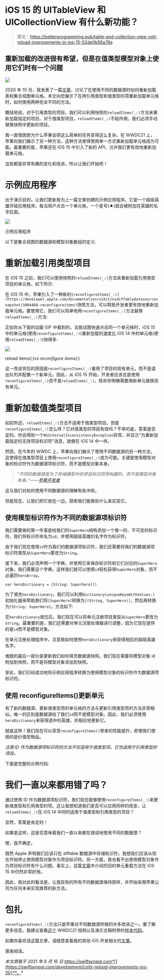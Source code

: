 # iOS 15 的 UITableView 和 UICollectionView 有什么新功能？

> 原文：<https://betterprogramming.pub/table-and-collection-view-cell-reload-improvements-in-ios-15-52de0b56a76e>

## 重新加载的改进很有希望，但是在值类型模型对象上使用它们时有一个问题

![](img/21f26d3d7de80d147efe1689d154bf24.png)

2020 年 10 月，我发表了一篇[文章](https://swiftsenpai.com/development/modern-ways-reload-cells/)，讨论了在使用不同的数据源时如何重新加载表和集合视图单元格。本文向您展示了在用引用类型和值类型的项重新加载单元格时，如何使用两种完全不同的方法。

概括地说，对于引用类型的项目，我们可以利用快照的`reloadItems(_:)`方法来重新加载指定的项目。对于值类型项目，`reloadItems(_:)`不起作用。我们必须手动替换快照中更新的项目。

我一直很困惑为什么苹果会把这么简单的任务变得这么复杂。在 WWDC21 上，苹果向我们展示了另一种方法，这种方法使得使用单一方式重新加载单元格成为可能。最重要的是，苹果还在 iOS 15 中引入了新的 API，允许我们更有效地重新加载单元格。

这些都是非常有趣的变化和改进，所以让我们开始吧！

# 示例应用程序

出于演示目的，让我们更新我为上一篇文章创建的示例应用程序。它是一个超级英雄评级应用程序。每当用户点击一个单元格，一个星号(★)就会被附加在英雄的名字后面。

![](img/777c5932b326402c54514d778a699b77.png)

示例应用程序

以下是集合视图的数据源和模型对象数组的定义:

# 重新加载引用类型项目

在 iOS 15 之前，我们可以使用快照的`reloadItems(_:)`方法来重新加载引用类型项目的单元格，如下所示:

在 iOS 15 中，苹果引入了一种新的`[reconfigureItems(_:)](https://developer.apple.com/documentation/uikit/nsdiffabledatasourcesnapshot/3804468-reconfigureitems)`快照方法，可以帮助开发者更有效地重新加载单元格。要使用它，我们可以简单地用`reconfigureItems(_:)`方法替换`reloadItems(_:)`方法:

正如你从下面的动画 GIF 中看到的，当我试图快速点击同一个单元格时，iOS 15 中的单元格(使用`reconfigureItems(_:)`)重新加载的速度比 iOS 14 中的单元格(使用`reloadItems(_:)`)快得多:

![](img/1b90944efb1a035cf6c225ffb8c407eb.png)

reload items(_:)vs reconfigure items(_:)

这一改进背后的原因是`reconfigureItems(_:)`重用了项目的现有单元，而不是退出队列并配置一个新单元。因此，从 iOS 15 开始，开发者应该总是使用`reconfigureItems(_:)`而不是`reloadItems(_:)`，除非你明确需要用新单元替换现有单元。

# 重新加载值类型项目

如前所述，`reloadItems(_:)`方法不适用于值类型项目。但是`reconfigureItems(_:)`怎么样？它对值类型的项目有效吗？不幸的是，答案是否定的。你会得到一个`NSInternalInconsistencyException`异常，并显示“为重新加载指定的无效项目标识符”消息，就像在 iOS 14 中一样。

然而，在今年的 WWDC 上，苹果向我们展示了使用不同数据源的另一种方法，这使得在值类型项目上使用`reconfigureItems(_:)`成为可能。关键是使用模型对象的标识符作为数据源项标识符，而不是模型对象本身。

> *“不同的数据源是为了存储模型中的项目标识符而构建的，而不是模型对象本身。”——*[*苹果开发者*](https://developer.apple.com/videos/play/wwdc2021/10252/)

这与我们对如何使用不同数据源的理解有些冲突。

但是现在，让我们把它放在一边，探索我们能做些什么来实现它。

## 使用模型标识符作为不同的数据源项标识符

我们需要做的第一件事是给我们的`SuperHero`结构添加一个惟一的、不可变的标识符。我们将标识符命名为`id`，并使用超级英雄的名字作为标识符。

由于我们现在使用`id`作为我们的数据源项标识符，我们还需要将我们的数据源项标识符类型从`SuperHero`更改为`String`。

接下来，我们必须声明一个字典，并使用它来保存标识符和它们对应的`SuperHero`对象。我们需要这个字典，这样我们就可以使用`id`轻松获得`SuperHero`对象，而不必遍历`heroArray`。

```
var heroDictionary = [String: Superhero]()
```

为了填充`heroDictionary`，我们可以利用`Dictionary(uniqueKeysWithValues:)`初始化器来帮助我们将`[SuperHero]`转换为`[(String, SuperHero)]`，然后再转换为`[String: SuperHero]`。方法如下:

在`heroDictionary`就位后，我们现在可以将单元注册项目类型从`SuperHero`更改为`String`。最重要的是，我们还需要对单元注册处理器进行调整，因为它现在提供的是`id`而不是模型对象。

在单元注册处理程序中，注意我如何使用`heroDictionary`来获得相应的超级英雄名字。

难题的最后一部分是更新我们如何填充数据源快照。我们现在需要将模型对象 id 附加到快照，而不是将模型对象添加到快照。

至此，我们已经成功地将示例应用程序转换为使用模型对象的标识符作为数据源项标识符。

## 使用 reconfigureItems()更新单元

有了新的数据源，更新值类型项的单元格的方法与更新引用类型项的方法非常相似。唯一的区别是数据源给了我们`id`而不是模型对象。因此，我们必须使用`heroDictionary`来获得选中的英雄，并相应地更新它。

就是这样！我们现在可以享受`reconfigureItems()`带来的性能提升，即使我们使用的是价值型物品。

*注意:ID 作为数据源项标识符的方法不仅适用于值类型项。它也适用于引用类型的项目。*

下面是完整的示例代码:

# 我们一直以来都用错了吗？

通过使用 ID 作为数据源项标识符，我们现在能够使用`reconfigureItems(_:)`来更新值类型和引用类型的项。这让我想知道我们是否可以应用同样的改变，让`reloadItems(_:)`在 iOS 14 中同时适用于值类型和引用类型的项目？

显然，答案是肯定的！

如果是这样，这是否意味着我们一直以来都在错误地使用不同的数据源？

嗯，我不确定。

既然 Apple 声明我们应该只在 diffable 数据源中存储标识符，我想我们应该从现在开始停止使用模型对象作为项目标识符。另一方面，我也看不出使用模型对象作为项目标识符有什么问题。事实上，这篇[文章](https://swiftsenpai.com/development/modern-ways-reload-cells/)中介绍的旧的单元重载方法在 iOS 15 中仍然非常好用。

因此，我对此的看法是，让我现有的所有不同数据源保持原样，并开始采用苹果公司为任何未来实现推荐的新方法。

# 包扎

`reconfigureItems(_:)`方法只是苹果对不同数据源所做的许多改进之一。要了解更多信息，我建议查看[这个](https://developer.apple.com/videos/play/wwdc2021/10252/) WWDC21 视频以及演示文稿附带的[样本代码](https://developer.apple.com/documentation/uikit/uiimage/building_high-performance_lists_and_collection_views)。

如果你喜欢读这篇文章，请随意查看我的其他 iOS 开发相关的[文章](https://swiftsenpai.com/tag/ios/)。

感谢阅读。

*本文原载于 2021 年 6 月 16 日 https://swiftsenpai.com*[](https://swiftsenpai.com/development/cells-reload-improvements-ios-15/)**。**